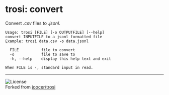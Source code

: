 # trosi: convert

Convert _.csv_ files to _.jsonl_.

~~~
Usage: trosi [FILE] [-o OUTPUTFILE] [--help]
convert INPUTFILE to a jsonl formatted file
Example: trosi data.csv -o data.jsonl

  FILE          file to convert
  -o            file to save to
  -h, --help    display this help text and exit       

When FILE is -, standard input in read.
~~~


---
![License](https://img.shields.io/badge/License-Apache%202.0-blue.svg)  
Forked from [joocer/trosi](https://github.com/joocer/trosi) 